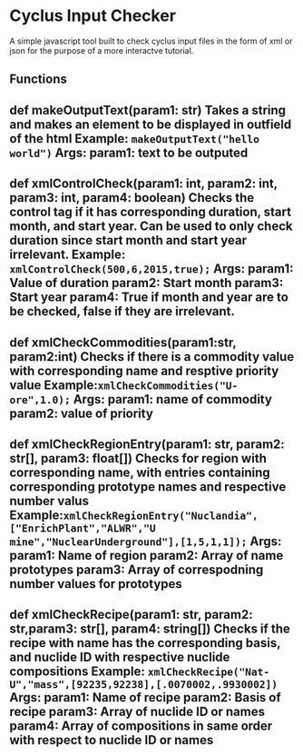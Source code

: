 # Cyclus Input Checker
A simple javascript tool built to check cyclus input files in the form of xml or json for the purpose of a more interactve tutorial.

## Functions
def makeOutputText(param1: str)
Takes a string and makes an element to be displayed in outfield of the html
Example: `makeOutputText("hello world")`
Args:
	param1: text to be outputed
---
def xmlControlCheck(param1: int, param2: int, param3: int, param4: boolean)
Checks the control tag if it has corresponding duration, start month, and start year. Can be used to only check duration since start month and start year irrelevant.
Example: `xmlControlCheck(500,6,2015,true);`
Args:
	param1: Value of duration
	param2: Start month
	param3: Start year
	param4: True if month and year are to be checked, false if they are irrelevant. 
---
def xmlCheckCommodities(param1:str, param2:int)
Checks if there is a commodity value with corresponding name and resptive priority value
Example:`xmlCheckCommodities("U-ore",1.0);`
Args:
	param1: name of commodity
	param2: value of priority
---
def xmlCheckRegionEntry(param1: str, param2: str[], param3: float[])
Checks for region with corresponding name, with entries containing corresponding prototype names and respective number valus
Example:`xmlCheckRegionEntry("Nuclandia",["EnrichPlant","ALWR","U mine","NuclearUnderground"],[1,5,1,1]);`
Args:
	param1: Name of region
	param2: Array of name prototypes
	param3: Array of correspodning number values for prototypes
---

def xmlCheckRecipe(param1: str, param2: str,param3: str[], param4: string[])
Checks if the recipe with name has the corresponding basis, and nuclide ID with respective nuclide compositions
Example: `xmlCheckRecipe("Nat-U","mass",[92235,92238],[.0070002,.9930002])`
Args:
	param1: Name of recipe
	param2: Basis of recipe
	param3: Array of nuclide ID or names
	param4: Array of compositions in same order with respect to nuclide ID or names   
---